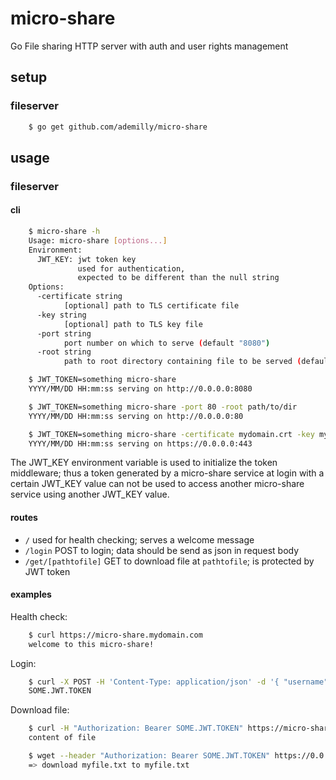 # micro-share

Go File sharing HTTP server with auth and user rights management

## setup

### fileserver

```bash
    $ go get github.com/ademilly/micro-share
```

## usage

### fileserver

#### cli

```bash
    $ micro-share -h
    Usage: micro-share [options...]
    Environment:
      JWT_KEY: jwt token key
               used for authentication,
               expected to be different than the null string
    Options:
      -certificate string
            [optional] path to TLS certificate file
      -key string
            [optional] path to TLS key file
      -port string
            port number on which to serve (default "8080")
      -root string
            path to root directory containing file to be served (default "/tmp")

    $ JWT_TOKEN=something micro-share
    YYYY/MM/DD HH:mm:ss serving on http://0.0.0.0:8080

    $ JWT_TOKEN=something micro-share -port 80 -root path/to/dir
    YYYY/MM/DD HH:mm:ss serving on http://0.0.0.0:80

    $ JWT_TOKEN=something micro-share -certificate mydomain.crt -key mydomain.key -port 443 -root path/to/dir
    YYYY/MM/DD HH:mm:ss serving on https://0.0.0.0:443
```

The JWT_KEY environment variable is used to initialize the token middleware; thus a token generated by a micro-share service at login with a certain JWT_KEY value can not be used to access another micro-share service using another JWT_KEY value.

#### routes

- `/` used for health checking; serves a welcome message
- `/login` POST to login; data should be send as json in request body
- `/get/[pathtofile]` GET to download file at `pathtofile`; is protected by JWT token

#### examples

Health check:

```bash
    $ curl https://micro-share.mydomain.com
    welcome to this micro-share!
```

Login:

```bash
    $ curl -X POST -H 'Content-Type: application/json' -d '{ "username": username, "password": password }' https://micro-share.mydomain.com/login
    SOME.JWT.TOKEN
```

Download file:

```bash
    $ curl -H "Authorization: Bearer SOME.JWT.TOKEN" https://micro-share.mydomain.com/get/somefile
    content of file
```

```bash
    $ wget --header "Authorization: Bearer SOME.JWT.TOKEN" https://0.0.0.0/get/myfile.txt
    => download myfile.txt to myfile.txt
```
